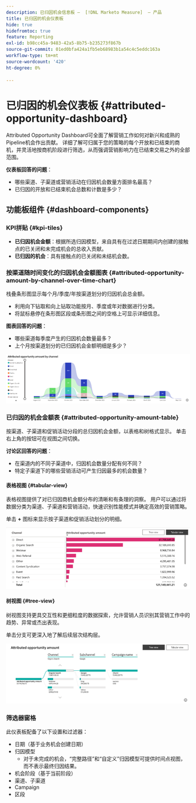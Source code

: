 ```yaml
---
description: 已归因机会信息板 —  [!DNL Marketo Measure]  — 产品
title: 已归因的机会仪表板
hide: true
hidefromtoc: true
feature: Reporting
exl-id: b98cc45a-9483-42a5-8b75-b235273f867b
source-git-commit: 01ed0bfa424a1fb5eb68983b1a54c4c5eddc163a
workflow-type: tm+mt
source-wordcount: '420'
ht-degree: 0%

---
```


# 已归因的机会仪表板 {#attributed-opportunity-dashboard}

Attributed Opportunity Dashboard可全面了解营销工作如何对新兴和成熟的Pipeline机会作出贡献。 详细了解可归属于您的策略的每个开放和已结束的商机，并灵活地按商机阶段进行筛选，从而强调营销影响力在已结束交易之外的全部范围。

**仪表板回答的问题**：

* 哪些渠道、子渠道或营销活动在归因机会数量方面排名最高？
* 已归因的开放和已结束机会总数和计数是多少？

## 功能板组件 {#dashboard-components}

### KPI拼贴 {#kpi-tiles}

* **已归因机会金额**：根据所选归因模型，来自具有在过滤日期期间内创建的接触点的已关闭和未完成机会的总收入贡献。
* **已归因的机会**：具有接触点的已关闭和未结机会数。

### 按渠道随时间变化的归因机会金额图表 {#attributed-opportunity-amount-by-channel-over-time-chart}

栈叠条形图显示每个月/季度/年按渠道划分的归因机会总金额。

* 利用向下钻取和向上钻取功能按月、季度或年对数据进行分类。
* 将鼠标悬停在条形图区段或条形图之间的空格上可显示详细信息。

**图表回答的问题**：

* 哪些渠道每季度产生的归因机会数量最多？
* 上个月按渠道划分的已归因机会金额明细是多少？

![](assets/attributed-opportunity-dashboard-1.png)

### 已归因的机会金额表 {#attributed-opportunity-amount-table}

按渠道、子渠道和促销活动分段的总归因机会金额，以表格和树格式显示。 单击右上角的按钮可在视图之间切换。

**讨论区回答的问题**：

* 在渠道内的不同子渠道中，归因机会数量分配有何不同？
* 特定子渠道下的哪些营销活动可产生归因最多的机会数量？

#### 表格视图 {#tabular-view}

表格视图提供了对已归因商机金额分布的清晰和有条理的洞察。 用户可以通过将数据分类为渠道、子渠道和营销活动，快速识别性能模式并确定高效的营销策略。

单击 **+** 图标来显示按子渠道和促销活动划分的明细。

![](assets/attributed-opportunity-dashboard-2.png)

#### 树视图 {#tree-view}

树视图支持更具交互性和更细粒度的数据探索，允许营销人员识别其营销工作中的趋势、异常或杰出表现。

单击分支可更深入地了解后续层次结构层。

![](assets/attributed-opportunity-dashboard-3.png)

### 筛选器窗格

此仪表板配备了以下设置和过滤器：

* 日期（基于业务机会创建日期）
* 归因模型
   * 对于未完成的机会，“完整路径”和“自定义”归因模型可提供时间点视图，而不表示最终归因结果。
* 机会阶段（基于当前阶段）
* 渠道、子渠道
* Campaign
* 区段
